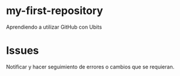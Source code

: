 # my-first-repository
Aprendiendo a utilizar GitHub con Ubits

# Issues
Notificar y hacer seguimiento de errores o cambios que se requieran.


